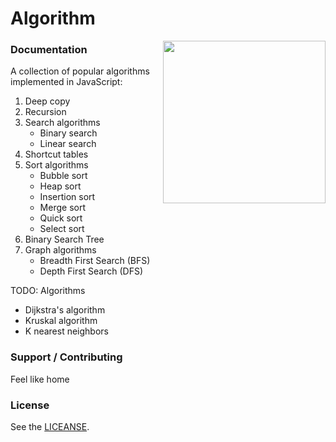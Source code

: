 # Algorithm

<img align="right" height="260" src="https://image.flaticon.com/icons/png/512/1119/1119005.png">

### Documentation

A collection of popular algorithms implemented in JavaScript:

1. Deep copy
2. Recursion
3. Search algorithms
   - Binary search
   - Linear search
4. Shortcut tables
5. Sort algorithms
   - Bubble sort
   - Heap sort
   - Insertion sort
   - Merge sort
   - Quick sort
   - Select sort
6. Binary Search Tree
7. Graph algorithms
   - Breadth First Search (BFS)
   - Depth First Search (DFS)

TODO: Algorithms

- Dijkstra's algorithm
- Kruskal algorithm
- K nearest neighbors

### Support / Contributing

Feel like home

### License

See the [LICEANSE](LICEANSE).
